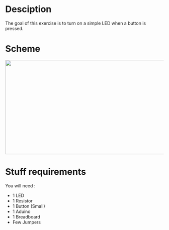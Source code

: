 # Desciption 

The goal of this exercise is to turn on a simple LED when a button is pressed.

# Scheme

<p align="center">
  <img width="600" height="300" src="https://github.com/Dexmos/Arduino-Workshop-I/blob/master/4-TurnOnLEDWithButton/Scheme/Scheme.jpg">
</p>

# Stuff requirements

You will need :
* 1 LED
* 1 Resistor
* 1 Button (Small)
* 1 Aduino
* 1 Breadboard
* Few Jumpers
